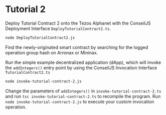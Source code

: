 # Tutorial 2
Deploy Tutorial Contract 2 onto the Tezos Alphanet with the ConseilJS Deployment Interface `DeployTutorialContract2.ts`.
```bash
node DeployTutorialContract2.js
```

Find the newly-originated smart contract by searching for the logged operation group hash on Arronax or Mininax.

Run the simple example decentralized application (dApp), which will invoke the `addIntegers()` entry point by using the ConseilJS Invocation Interface `TutorialContract2.ts`
```bash
node invoke-tutorial-contract-2.js
```

Change the parameters of `addIntegers()` in `invoke-tutorial-contract-2.ts` and run `tsc invoke-tutorial-contract-2.ts` to recompile the program. Run `node invoke-tutorial-contract-2.js` to execute your custom invocation operation.